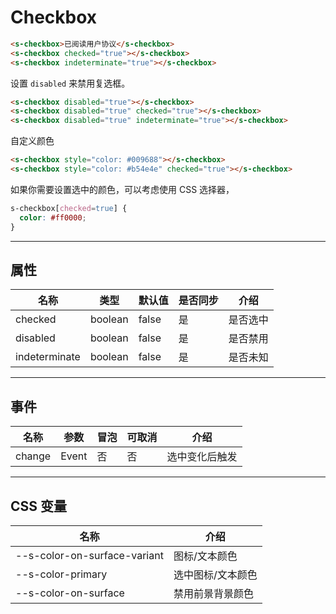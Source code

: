 # Checkbox

```html preview
<s-checkbox>已阅读用户协议</s-checkbox>
<s-checkbox checked="true"></s-checkbox>
<s-checkbox indeterminate="true"></s-checkbox>
```

设置 `disabled` 来禁用复选框。

```html preview
<s-checkbox disabled="true"></s-checkbox>
<s-checkbox disabled="true" checked="true"></s-checkbox>
<s-checkbox disabled="true" indeterminate="true"></s-checkbox>
```

自定义颜色

```html preview
<s-checkbox style="color: #009688"></s-checkbox>
<s-checkbox style="color: #b54e4e" checked="true"></s-checkbox>
```

如果你需要设置选中的颜色，可以考虑使用 CSS 选择器，

```css
s-checkbox[checked=true] {
  color: #ff0000;
}
```

---

## 属性

| 名称          | 类型     | 默认值 | 是否同步 | 介绍    |
| ------------- | ------- | ------ | ------- | ------- |
| checked       | boolean | false  | 是      | 是否选中 |
| disabled      | boolean | false  | 是      | 是否禁用 |
| indeterminate | boolean | false  | 是      | 是否未知 |

---

## 事件

| 名称   | 参数   | 冒泡 | 可取消 | 介绍          |
| ------ |------ |------|------ |-------------- |
| change | Event | 否   | 否     | 选中变化后触发 |

---

## CSS 变量

| 名称                         | 介绍             |
| ---------------------------- | ---------------- |
| --s-color-on-surface-variant | 图标/文本颜色     |
| --s-color-primary            | 选中图标/文本颜色 |
| --s-color-on-surface         | 禁用前景背景颜色  |